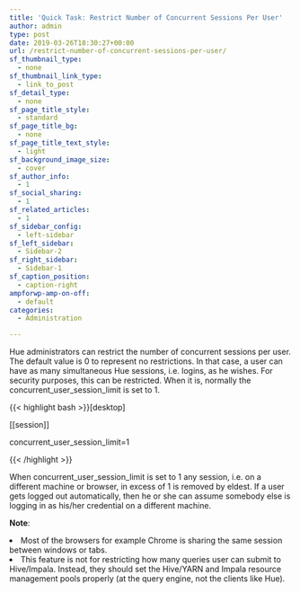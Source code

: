 ```yaml
---
title: 'Quick Task: Restrict Number of Concurrent Sessions Per User'
author: admin
type: post
date: 2019-03-26T18:30:27+00:00
url: /restrict-number-of-concurrent-sessions-per-user/
sf_thumbnail_type:
  - none
sf_thumbnail_link_type:
  - link_to_post
sf_detail_type:
  - none
sf_page_title_style:
  - standard
sf_page_title_bg:
  - none
sf_page_title_text_style:
  - light
sf_background_image_size:
  - cover
sf_author_info:
  - 1
sf_social_sharing:
  - 1
sf_related_articles:
  - 1
sf_sidebar_config:
  - left-sidebar
sf_left_sidebar:
  - Sidebar-2
sf_right_sidebar:
  - Sidebar-1
sf_caption_position:
  - caption-right
ampforwp-amp-on-off:
  - default
categories:
  - Administration

---
```

<span style="font-weight: 400;">Hue administrators can restrict the number of concurrent sessions per user. The default value is 0 to represent no restrictions. In that case, a user can have as many simultaneous Hue sessions, i.e. logins, as he wishes. For security purposes, this can be restricted. When it is, normally the concurrent_user_session_limit is set to 1.</span>

{{< highlight bash >}}[desktop]
  
[[session]]
  
concurrent_user_session_limit=1
  
{{< /highlight >}}

<span style="font-weight: 400;">When concurrent_user_session_limit is set to 1 any session, i.e. on a different machine or browser, in excess of 1 is removed by eldest. If a user gets logged out automatically, then he or she can assume somebody else is logging in as his/her credential on a different machine.</span>

**Note**<span style="font-weight: 400;">:</span>

<li style="font-weight: 400;">
  <span style="font-weight: 400;">Most of the browsers for example Chrome is sharing the same session between windows or tabs. </span>
</li>
<li style="font-weight: 400;">
  <span style="font-weight: 400;">This feature is not for restricting how many queries user can submit to Hive/Impala. Instead, they should set the Hive/YARN and Impala resource management pools properly (at the query engine, not the clients like Hue).</span>
</li>